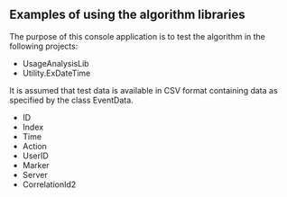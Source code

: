 ﻿## Examples of using the algorithm libraries

The purpose of this console application is to test the algorithm in the following projects:

- UsageAnalysisLib
- Utility.ExDateTime

It is assumed that test data is available in CSV format containing data as specified by the class EventData.

- ID
- Index
- Time
- Action
- UserID
- Marker
- Server
- CorrelationId2